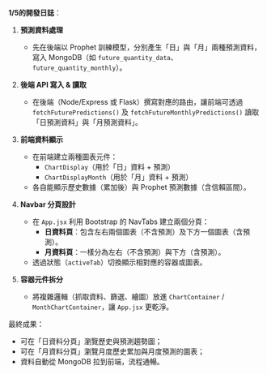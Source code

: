 **1/5的開發日誌**：

1. **預測資料處理**  
   - 先在後端以 Prophet 訓練模型，分別產生「日」與「月」兩種預測資料，寫入 MongoDB（如 `future_quantity_data`、`future_quantity_monthly`）。

2. **後端 API 寫入 & 讀取**  
   - 在後端（Node/Express 或 Flask）撰寫對應的路由，讓前端可透過 `fetchFuturePredictions()` 及 `fetchFutureMonthlyPredictions()` 讀取「日預測資料」與「月預測資料」。

3. **前端資料顯示**  
   - 在前端建立兩種圖表元件：  
     - `ChartDisplay`（用於「日」資料 + 預測）  
     - `ChartDisplayMonth`（用於「月」資料 + 預測）  
   - 各自能顯示歷史數據（累加後）與 Prophet 預測數據（含信賴區間）。

4. **Navbar 分頁設計**  
   - 在 `App.jsx` 利用 Bootstrap 的 NavTabs 建立兩個分頁：  
     - **日資料頁**：包含左右兩個圖表（不含預測）及下方一個圖表（含預測）。  
     - **月資料頁**：一樣分為左右（不含預測）與下方（含預測）。  
   - 透過狀態（`activeTab`）切換顯示相對應的容器或圖表。

5. **容器元件拆分**  
   - 將複雜邏輯（抓取資料、篩選、繪圖）放進 `ChartContainer` / `MonthChartContainer`，讓 `App.jsx` 更乾淨。

最終成果：  
- 可在「日資料分頁」瀏覽歷史與預測趨勢圖；  
- 可在「月資料分頁」瀏覽月度歷史累加與月度預測的圖表；  
- 資料自動從 MongoDB 拉到前端，流程通暢。